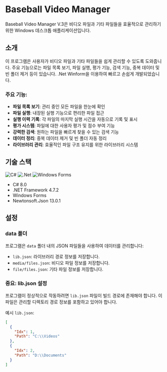 # Baseball Video Manager

Baseball Video Manager V.3은 비디오 파일과 기타 파일들을 효율적으로 관리하기 위한 Windows 데스크톱 애플리케이션입니다.

## 소개

이 프로그램은 사용자가 비디오 파일과 기타 파일들을 쉽게 관리할 수 있도록 도와줍니다. 주요 기능으로는 파일 목록 보기, 파일 실행, 평가 기능, 검색 기능, 중복 데이터 및 빈 폴더 제거 등이 있습니다.
.Net Winform을 이용하여 빠르고 손쉽게 개발되었습니다.

### 주요 기능:

- **파일 목록 보기**: 관리 중인 모든 파일을 한눈에 확인
- **파일 실행**: 내장된 실행 기능으로 편리한 파일 접근
- **실행 이력 기록**: 각 파일의 마지막 실행 시간을 자동으로 기록 및 표시
- **평가 시스템**: 파일에 대한 사용자 평가 및 점수 부여 기능
- **강력한 검색**: 원하는 파일을 빠르게 찾을 수 있는 검색 기능
- **데이터 정리**: 중복 데이터 제거 및 빈 폴더 자동 정리
- **라이브러리 관리**: 효율적인 파일 구조 유지를 위한 라이브러리 시스템

## 기술 스택

![C#](https://img.shields.io/badge/c%23-%23239120.svg?style=for-the-badge&logo=c-sharp&logoColor=white)
![.Net](https://img.shields.io/badge/.NET-5C2D91?style=for-the-badge&logo=.net&logoColor=white)
![Windows Forms](https://img.shields.io/badge/Windows%20Forms-0078D6?style=for-the-badge&logo=windows&logoColor=white)

- C# 8.0
- .NET Framework 4.7.2
- Windows Forms
- Newtonsoft.Json 13.0.1

## 설정

### data 폴더

프로그램은 `data` 폴더 내의 JSON 파일들을 사용하여 데이터를 관리합니다:

- `lib.json`: 라이브러리 경로 정보를 저장합니다.
- `media/files.json`: 비디오 파일 정보를 저장합니다.
- `file/files.json`: 기타 파일 정보를 저장합니다.

### 중요: lib.json 설정

프로그램이 정상적으로 작동하려면 `lib.json` 파일이 빌드 경로에 존재해야 합니다. 이 파일은 관리할 디렉토리 경로 정보를 포함하고 있어야 합니다.

예시 `lib.json`:
```json
[
  {
    "Idx": 1,
    "Path": "C:\\Videos"
  },
  {
    "Idx": 2,
    "Path": "D:\\Documents"
  }
]
